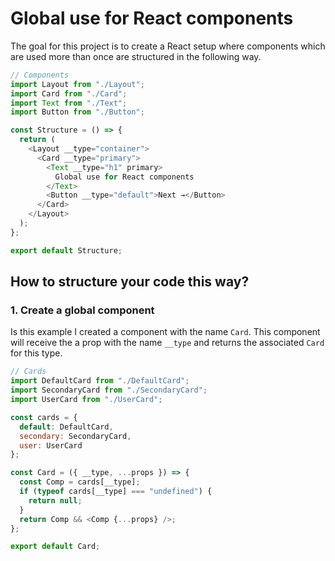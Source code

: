 # Global use for React components

The goal for this project is to create a React setup where components which are used more than once are structured in the following way.

```javascript
// Components
import Layout from "./Layout";
import Card from "./Card";
import Text from "./Text";
import Button from "./Button";

const Structure = () => {
  return (
    <Layout __type="container">
      <Card __type="primary">
        <Text __type="h1" primary>
          Global use for React components
        </Text>
        <Button __type="default">Next →</Button>
      </Card>
    </Layout>
  );
};

export default Structure;
```

## How to structure your code this way?

### 1. Create a global component

Is this example I created a component with the name `Card`. This component will receive the a prop with the name `__type` and returns the associated `Card` for this type.

```javascript
// Cards
import DefaultCard from "./DefaultCard";
import SecondaryCard from "./SecondaryCard";
import UserCard from "./UserCard";

const cards = {
  default: DefaultCard,
  secondary: SecondaryCard,
  user: UserCard
};

const Card = ({ __type, ...props }) => {
  const Comp = cards[__type];
  if (typeof cards[__type] === "undefined") {
    return null;
  }
  return Comp && <Comp {...props} />;
};

export default Card;
```
